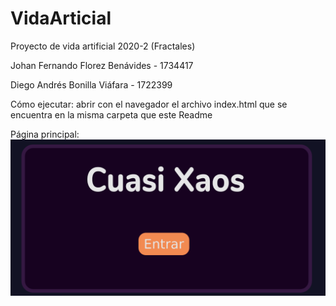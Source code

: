 # VidaArticial
Proyecto de vida artificial 2020-2 (Fractales)

Johan Fernando Florez Benávides - 1734417

Diego Andrés Bonilla Viáfara - 1722399

Cómo ejecutar:  abrir con el navegador el archivo index.html que se encuentra en la misma carpeta que este Readme


Página principal:
![inicio](assets/readmeImages/inicio.png) 